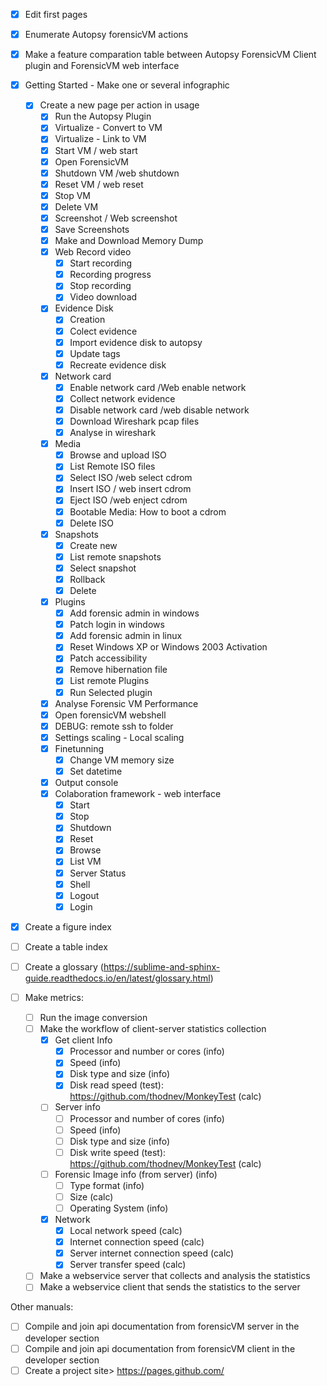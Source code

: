 - [x] Edit first pages
- [x] Enumerate Autopsy forensicVM actions
- [x] Make a feature comparation table between Autopsy ForensicVM Client plugin and ForensicVM web interface
- [x] Getting Started - Make one or several infographic
   - [x] Create a new page per action in usage
      - [x] Run the Autopsy Plugin
      - [x] Virtualize - Convert to VM
      - [x] Virtualize - Link to VM
      - [x] Start VM / web start
      - [x] Open ForensicVM
      - [x] Shutdown VM /web shutdown
      - [x] Reset VM / web reset
      - [x] Stop VM
      - [x] Delete VM
      - [x] Screenshot / Web screenshot
      - [x] Save Screenshots
      - [x] Make and Download Memory Dump
      - [x] Web Record video
         - [x] Start recording
         - [x] Recording progress
         - [x] Stop recording
         - [x] Video download
      - [x] Evidence Disk
         - [x] Creation
         - [x] Colect evidence
         - [x] Import evidence disk to autopsy
         - [x] Update tags
         - [x] Recreate evidence disk         
      - [x] Network card
         - [x] Enable network card /Web enable network
         - [x] Collect network evidence
         - [x] Disable network card /web disable network
         - [x] Download Wireshark pcap files
         - [x] Analyse in wireshark
      - [x] Media
         - [x] Browse and upload ISO
         - [x] List Remote ISO files
         - [x] Select ISO /web select cdrom         
         - [x] Insert ISO / web insert cdrom
         - [x] Eject ISO /web enject cdrom                  
         - [x] Bootable Media: How to boot a cdrom
         - [x] Delete ISO
      - [x] Snapshots
         - [x] Create new
         - [x] List remote snapshots
         - [x] Select snapshot
         - [x] Rollback
         - [x] Delete
      - [x] Plugins
        - [x] Add forensic admin in windows
        - [x] Patch login in windows
        - [x] Add forensic admin in linux
        - [x] Reset Windows XP or Windows 2003 Activation
        - [x] Patch accessibility
        - [x] Remove hibernation file
        - [x] List remote Plugins
        - [x] Run Selected plugin         
      - [x] Analyse Forensic VM Performance
      - [x] Open forensicVM webshell
      - [x] DEBUG: remote ssh to folder
      - [x] Settings scaling - Local scaling
      - [x] Finetunning
         - [x] Change VM memory size
         - [x] Set datetime
      - [x] Output console
      - [x] Colaboration framework - web interface
         - [x] Start
         - [x] Stop
         - [x] Shutdown
         - [x] Reset
         - [x] Browse
         - [x] List VM
         - [x] Server Status
         - [x] Shell
         - [x] Logout
         - [x] Login
- [x] Create a figure index
- [ ] Create a table index
- [ ] Create a glossary (https://sublime-and-sphinx-guide.readthedocs.io/en/latest/glossary.html)


- [ ] Make metrics:
   - [ ] Run the image conversion
   - [ ] Make the workflow of client-server statistics collection
      - [x] Get client Info
         - [x] Processor and number or cores (info)
         - [x] Speed (info)
         - [x] Disk type and size (info)
         - [x] Disk read speed (test): https://github.com/thodnev/MonkeyTest (calc)
      - [ ] Server info
         - [ ] Processor and number of cores (info)
         - [ ] Speed (info)
         - [ ] Disk type and size (info)
         - [ ] Disk write speed (test): https://github.com/thodnev/MonkeyTest (calc)
      - [ ] Forensic Image info (from server) (info)
         - [ ] Type format (info)
         - [ ] Size (calc)
         - [ ] Operating System (info)
      - [x] Network
         - [x] Local network speed (calc)
         - [x] Internet connection speed (calc)
         - [x] Server internet connection speed (calc)
         - [x] Server transfer speed (calc)
   - [ ] Make a webservice server that collects and analysis the statistics
   - [ ] Make a webservice client that sends the statistics to the server

Other manuals:
- [ ] Compile and join api documentation from forensicVM server in the developer section
- [ ] Compile and join api documentation from forensicVM client in the developer section
- [ ] Create a project site> https://pages.github.com/
